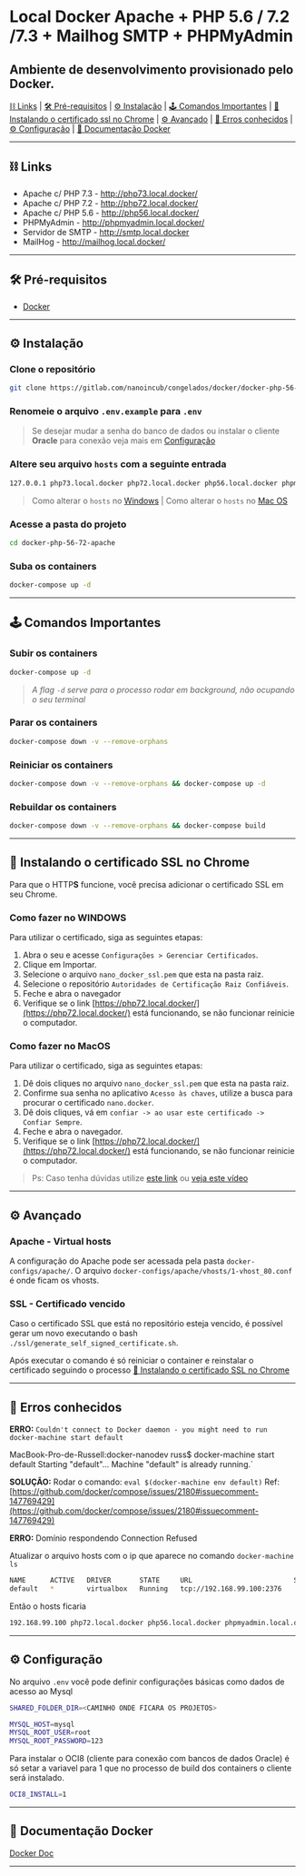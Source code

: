 # Local Docker Apache + PHP 5.6 / 7.2 /7.3 + Mailhog SMTP + PHPMyAdmin

## Ambiente de desenvolvimento provisionado pelo Docker.

[⛓ Links](#-links) |
[🛠 Pré-requisitos](#-pré-requisitos) |
[⚙ Instalação](#%EF%B8%8F-instalação) |
[🕹 Comandos Importantes](#-comandos-importantes) |
[🔐 Instalando o certificado ssl no Chrome](#-instalando-o-certificado-ssl-no-chrome) |
[⚙ Avançado](#-avançado) |
[🦠 Erros conhecidos](#-erros-conhecidos) |
[⚙ Configuração](#%EF%B8%8F-configuração) |
[📝 Documentação Docker](#-documentação-docker)

---

## ⛓ Links

- Apache c/ PHP 7.3 - <http://php73.local.docker/>
- Apache c/ PHP 7.2 - <http://php72.local.docker/>
- Apache c/ PHP 5.6 - <http://php56.local.docker/>
- PHPMyAdmin - <http://phpmyadmin.local.docker/>
- Servidor de SMTP - <http://smtp.local.docker>
- MailHog - <http://mailhog.local.docker/>

---

## 🛠 Pré-requisitos

- [Docker](https://www.docker.com/)

---

## ⚙️ Instalação

### Clone o repositório

```bash
git clone https://gitlab.com/nanoincub/congelados/docker/docker-php-56-72-apache.git
```

### Renomeie o arquivo `.env.example` para `.env`

> Se desejar mudar a senha do banco de dados ou instalar o cliente **Oracle** para conexão veja mais em [Configuração](#%EF%B8%8F-configuração)

### Altere seu arquivo `hosts` com a seguinte entrada

```bash
127.0.0.1 php73.local.docker php72.local.docker php56.local.docker phpmyadmin.local.docker smtp.local.docker mailhog.local.docker mysql.local.docker
```

> Como alterar o `hosts` no [Windows](https://tecnoblog.net/199539/editar-arquivo-hosts-windows/) | Como alterar o `hosts` no [Mac OS](https://www.hostinger.com.br/tutoriais/como-editar-o-arquivo-hosts-no-mac/)

### Acesse a pasta do projeto

```bash
cd docker-php-56-72-apache
```

### Suba os containers

```bash
docker-compose up -d
```

---

## 🕹 Comandos Importantes

### Subir os containers

```bash
docker-compose up -d
```

> _A flag `-d` serve para o processo rodar em background, não ocupando o seu terminal_

### Parar os containers

```bash
docker-compose down -v --remove-orphans
```

### Reiniciar os containers

```bash
docker-compose down -v --remove-orphans && docker-compose up -d
```

### Rebuildar os containers

```bash
docker-compose down -v --remove-orphans && docker-compose build
```

---

## 🔐️ Instalando o certificado SSL no Chrome

Para que o HTTP**S** funcione, você precisa adicionar o certificado SSL em seu Chrome.

### Como fazer no WINDOWS

Para utilizar o certificado, siga as seguintes etapas:

1. Abra o seu e acesse `Configurações > Gerenciar Certificados`.
2. Clique em Importar.
3. Selecione o arquivo `nano_docker_ssl.pem` que esta na pasta raiz.
4. Selecione o repositório `Autoridades de Certificação Raiz Confiáveis`.
5. Feche e abra o navegador
6. Verifique se o link [https://php72.local.docker/](https://php72.local.docker/) está funcionando, se não funcionar reinicie o computador.

### Como fazer no MacOS

Para utilizar o certificado, siga as seguintes etapas:

1. Dê dois cliques no arquivo `nano_docker_ssl.pem` que esta na pasta raiz.
2. Confirme sua senha no aplicativo `Acesso às chaves`, utilize a busca para procurar o certificado `nano.docker`.
3. Dê dois cliques, vá em `confiar -> ao usar este certificado -> Confiar Sempre`.
4. Feche e abra o navegador.
5. Verifique se o link [https://php72.local.docker/](https://php72.local.docker/) está funcionando, se não funcionar reinicie o computador.

> Ps: Caso tenha dúvidas utilize [este link](https://tosbourn.com/getting-os-x-to-trust-self-signed-ssl-certificates/) ou [veja este vídeo](https://www.youtube.com/watch?v=TGrX8XgSuZ4)

---

## ⚙️ Avançado

### Apache - Virtual hosts

A configuração do Apache pode ser acessada pela pasta `docker-configs/apache/`. O arquivo `docker-configs/apache/vhosts/1-vhost_80.conf` é onde ficam os vhosts.

### SSL - Certificado vencido

Caso o certificado SSL que está no repositório esteja vencido, é possível gerar um novo executando o bash `./ssl/generate_self_signed_certificate.sh`.

Após executar o comando é só reiniciar o container e reinstalar o certificado seguindo o processo [🔐️ Instalando o certificado SSL no Chrome](#-instalando-o-certificado-ssl-no-chrome)

---

## 🦠 Erros conhecidos

**ERRO:** `Couldn't connect to Docker daemon - you might need to run docker-machine start default`

MacBook-Pro-de-Russell:docker-nanodev russ$ docker-machine start default
Starting "default"...
Machine "default" is already running.`

**SOLUÇÃO:** Rodar o comando: `eval $(docker-machine env default)`
Ref: [https://github.com/docker/compose/issues/2180#issuecomment-147769429](https://github.com/docker/compose/issues/2180#issuecomment-147769429)

**ERRO:** Domínio respondendo Connection Refused

Atualizar o arquivo hosts com o ip que aparece no comando `docker-machine ls`

```bash
NAME      ACTIVE   DRIVER       STATE     URL                         SWARM   DOCKER     ERRORS
default   *        virtualbox   Running   tcp://192.168.99.100:2376           v18.09.3
```

Então o hosts ficaria

```bash
192.168.99.100 php72.local.docker php56.local.docker phpmyadmin.local.docker smtp.local.docker mailhog.local.docker mysql.local.docker

```

---

## ⚙️ Configuração

No arquivo `.env` você pode definir configurações básicas como dados de acesso ao Mysql

```bash
SHARED_FOLDER_DIR=<CAMINHO ONDE FICARA OS PROJETOS>
```

```bash
MYSQL_HOST=mysql
MYSQL_ROOT_USER=root
MYSQL_ROOT_PASSWORD=123
```

Para instalar o OCI8 (cliente para conexão com bancos de dados Oracle) é só setar a variavel para 1 que no processo de build dos containers o cliente será instalado.

```bash
OCI8_INSTALL=1
```

---

## 📝 Documentação Docker

[Docker Doc](https://docs.docker.com/)

---
